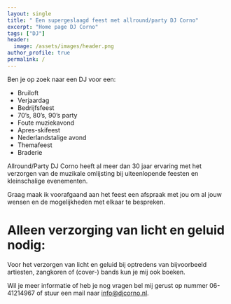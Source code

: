 ```yaml
---
layout: single
title: " Een supergeslaagd feest met allround/party DJ Corno"
excerpt: "Home page DJ Corno"
tags: ["DJ"]
header:
  image: /assets/images/header.png
author_profile: true
permalink: /
---
```



Ben je op zoek naar een DJ voor een:
-	Bruiloft
-	Verjaardag
-	Bedrijfsfeest
-	70’s, 80’s, 90’s party
-	Foute muziekavond
-	Apres-skifeest
-	Nederlandstalige avond
-	Themafeest
-	Braderie

Allround/Party DJ Corno heeft al meer dan 30 jaar ervaring met het verzorgen van de muzikale omlijsting bij uiteenlopende feesten en kleinschalige evenementen. 

Graag maak ik voorafgaand aan het feest een afspraak met jou om al jouw wensen en de mogelijkheden met elkaar te bespreken. 

<H1>Alleen verzorging van licht en geluid nodig:</H1>
Voor het verzorgen van licht en geluid bij optredens van bijvoorbeeld artiesten, zangkoren of (cover-) bands kun je mij ook boeken. 

Wil je meer informatie of heb je nog vragen bel mij gerust op nummer 06-41214967 of stuur een mail naar info@djcorno.nl. 

